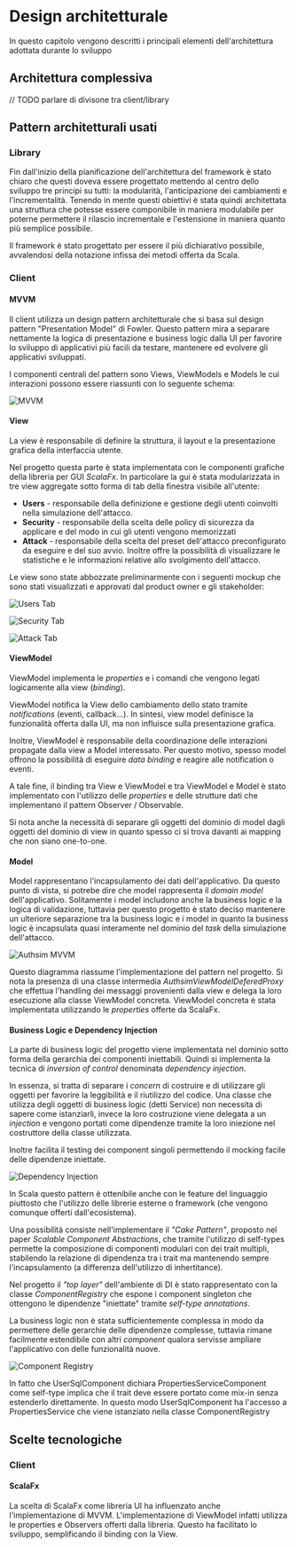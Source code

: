 # Design architetturale

In questo capitolo vengono descritti i principali elementi dell'architettura adottata
durante lo sviluppo

## Architettura complessiva

// TODO parlare di divisone tra client/library

## Pattern architetturali usati

### Library

Fin dall'inizio della pianificazione dell'architettura del framework è stato chiaro che questi doveva essere progettato mettendo al centro dello sviluppo tre principi su tutti: la modularità, l'anticipazione dei cambiamenti e l'incrementalità.
Tenendo in mente questi obiettivi è stata quindi architettata una struttura che potesse essere componibile in maniera modulabile per poterne permettere il rilascio incrementale e l'estensione in maniera quanto più semplice possibile.

Il framework è stato progettato per essere il più dichiarativo possibile, avvalendosi della notazione infissa dei metodi offerta da Scala.

### Client

#### MVVM

Il client utilizza un design pattern architetturale che si basa sul design pattern "Presentation Model" di Fowler.
Questo pattern mira a separare nettamente la logica di presentazione e business logic dalla UI per favorire 
lo sviluppo di applicativi più facili da testare, mantenere ed evolvere gli applicativi sviluppati.

I componenti centrali del pattern sono Views, ViewModels e Models le cui interazioni possono essere riassunti
con lo seguente schema:

![MVVM](/pps-2021-authsim/assets/images/mvvm.png)

#### View

La view è responsabile di definire la struttura, il layout e la presentazione grafica della interfaccia utente.

Nel progetto questa parte è stata implementata con le componenti grafiche della libreria per GUI *ScalaFx*.
In particolare la gui è stata modularizzata in tre view aggregate sotto forma di tab della finestra visibile all'utente:

- **Users** - responsabile della definizione e gestione degli utenti coinvolti nella simulazione dell'attacco.
- **Security** - responsabile della scelta delle policy di sicurezza da applicare e del modo in cui gli utenti vengono memorizzati
- **Attack** - responsabile della scelta del preset dell'attacco preconfigurato da eseguire e del suo avvio. Inoltre offre la possibilità di visualizzare le
statistiche e le informazioni relative allo svolgimento dell'attacco.

Le view sono state abbozzate preliminarmente con i seguenti mockup che sono stati visualizzati e approvati dal product owner e gli stakeholder:

![Users Tab](/pps-2021-authsim/assets/images/users.png)

![Security Tab](/pps-2021-authsim/assets/images/security.png)

![Attack Tab](/pps-2021-authsim/assets/images/attack.png)

#### ViewModel

ViewModel implementa le *properties* e i comandi che vengono legati logicamente alla view (*binding*).

ViewModel notifica la View dello cambiamento dello stato tramite *notifications* (eventi, callback...).
In sintesi, view model definisce la funzionalità offerta dalla UI, ma non influisce sulla presentazione grafica.

Inoltre, ViewModel è responsabile della coordinazione delle interazioni propagate dalla view a Model interessato.
Per questo motivo, spesso model offrono la possibilità di eseguire *data binding* e reagire alle notification o eventi.

A tale fine, il binding tra View e ViewModel e tra ViewModel e Model è stato implementato con l'utilizzo delle *properties* e delle strutture dati
che implementano il pattern Observer / Observable.

Si nota anche la necessità di separare gli oggetti del dominio di model dagli oggetti del dominio di view in quanto spesso ci si trova davanti ai mapping che non siano one-to-one.

#### Model

Model rappresentano l'incapsulamento dei dati dell'applicativo. Da questo punto di vista, si potrebe dire che model rappresenta il *domain model* dell'applicativo.
Solitamente i model includono anche la business logic e la logica di validazione, tuttavia per questo progetto è stato deciso mantenere un ulteriore separazione tra la business logic e i model
in quanto la business logic è incapsulata quasi interamente nel dominio del *task* della simulazione dell'attacco.

![Authsim MVVM](/pps-2021-authsim/assets/images/mvvmauthsim.png)

Questo diagramma riassume l'implementazione del pattern nel progetto.
Si nota la presenza di una classe intermedia *AuthsimViewModelDeferedProxy* che effettua l'handling dei messaggi provenienti dalla view
e delega la loro esecuzione alla classe ViewModel concreta. ViewModel concreta è stata implementata utilizzando le *properties* offerte da ScalaFx.

#### Business Logic e Dependency Injection

La parte di business logic del progetto viene implementata nel dominio sotto forma della gerarchia dei 
componenti iniettabili. Quindi si implementa la tecnica di *inversion of control* denominata *dependency injection*.

In essenza, si tratta di separare i *concern* di costruire e di utilizzare gli oggetti per favorire la leggibilità e il riutilizzo del codice.
Una classe che utilizza degli oggetti di business logic (detti Service) non necessita di sapere come istanziarli, invece la loro costruzione 
viene delegata a un *injection* e vengono portati come dipendenze tramite la loro iniezione nel costruttore della classe utilizzata.

Inoltre facilita il testing dei component singoli permettendo il mocking facile delle dipendenze iniettate.

![Dependency Injection](/pps-2021-authsim/assets/images/DI.png)

In Scala questo pattern è ottenibile anche con le feature del linguaggio piuttosto che l'utilizzo delle librerie esterne o framework (che vengono comunque offerti dall'ecosistema).

Una possibilità consiste nell'implementare il *"Cake Pattern"*, proposto nel paper *Scalable Component Abstractions*, che 
tramite l'utilizzo di self-types permette la composizione di componenti modulari con dei trait multipli, stabilendo la relazione
di dipendenza tra i trait ma mantenendo sempre l'incapsulamento (a differenza dell'utilizzo di inhertitance).

Nel progetto il *"top layer"* dell'ambiente di DI è stato rappresentato con la classe *ComponentRegistry* che espone i component singleton che ottengono le dipendenze "iniettate" tramite
*self-type annotations*.

La business logic non è stata sufficientemente complessa in modo da permettere delle gerarchie delle dipendenze complesse, tuttavia rimane facilmente
estendibile con altri *component* qualora servisse ampliare l'applicativo con delle funzionalità nuove.

![Component Registry](/pps-2021-authsim/assets/images/registry.png)

In fatto che UserSqlComponent dichiara PropertiesServiceComponent come self-type implica che il trait deve essere portato come mix-in senza estenderlo direttamente.
In questo modo UserSqlComponent ha l'accesso a PropertiesService che viene istanziato nella classe ComponentRegistry

## Scelte tecnologiche

### Client

#### ScalaFx

La scelta di ScalaFx come libreria UI ha influenzato anche l'implementazione di MVVM. L'implementazione di ViewModel infatti utilizza
le properties e Observers offerti dalla libreria. Questo ha facilitato lo sviluppo, semplificando il binding con la View.
